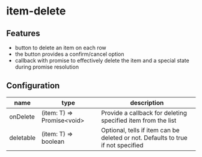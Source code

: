 # item-delete

## Features

* button to delete an item on each row
* the button provides a confirm/cancel option
* callback with promise to effectively delete the item and a special state during promise resolution


## Configuration

| name | type | description |
|------|------|-------------|
| onDelete | (item: T) => Promise&lt;void> | Provide a callback for deleting specified item from the list |
| deletable | (item: T) => boolean | Optional, tells if item can be deleted or not. Defaults to true if not specified